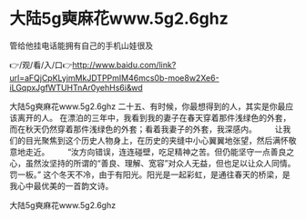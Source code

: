 # 大陆5g奭麻花www.5g2.6ghz
管给他挂电话能拥有自己的手机山娃很及

👉/观/看/入/口👉http://www.baidu.com/link?url=aFQjCpKLyjmMkJDTPPmIM46mcs0b-moe8w2Xe6-iLGqpxJgfWTUHTnAr0yehHs6i&wd

大陆5g奭麻花www.5g2.6ghz	二十五、有时候，你最想得到的人，其实是你最应该离开的人。
在漂泊的三年中，我看到我的妻子在春天穿着那件浅绿色的外套，而在秋天仍然穿着那件浅绿色的外套；看着我妻子的外套，我深感内。
　　让我们的目光聚焦到这个历史人物身上，在历史的夹缝中小心翼翼地张望，然后满怀敬意地走近。
　　“汝方向错误，连连碰壁，吃足精神之苦。但仍能坚守一点善良之心，虽然汝坚持的所谓的“善良、理解、宽容”对众人无益，但也足以让众人同情。罚一板。”
这个冬天不冷，由于有阳光。阳光是一起彩虹，是通往春天的桥梁，是我心中最优美的一首韵文诗。

大陆5g奭麻花www.5g2.6ghz
